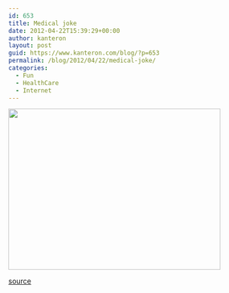 ```yaml
---
id: 653
title: Medical joke
date: 2012-04-22T15:39:29+00:00
author: kanteron
layout: post
guid: https://www.kanteron.com/blog/?p=653
permalink: /blog/2012/04/22/medical-joke/
categories:
  - Fun
  - HealthCare
  - Internet
---
```

<img class="aligncenter" title="medical joke" src="https://i.imgur.com/SYvtb.jpg" alt="" width="422" height="321" />

<a title="https://i.reddit.com/user/4rsha95" href="https://i.reddit.com/user/4rsha95" target="_blank">source</a>